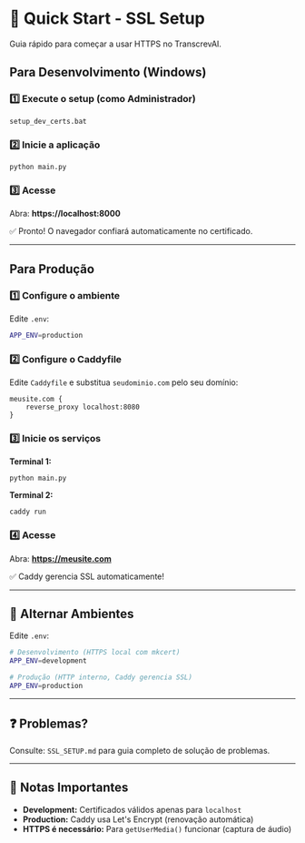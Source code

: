 # 🚀 Quick Start - SSL Setup

Guia rápido para começar a usar HTTPS no TranscrevAI.

## Para Desenvolvimento (Windows)

### 1️⃣ Execute o setup (como Administrador)

```batch
setup_dev_certs.bat
```

### 2️⃣ Inicie a aplicação

```batch
python main.py
```

### 3️⃣ Acesse

Abra: **https://localhost:8000**

✅ Pronto! O navegador confiará automaticamente no certificado.

---

## Para Produção

### 1️⃣ Configure o ambiente

Edite `.env`:
```bash
APP_ENV=production
```

### 2️⃣ Configure o Caddyfile

Edite `Caddyfile` e substitua `seudominio.com` pelo seu domínio:
```caddy
meusite.com {
    reverse_proxy localhost:8080
}
```

### 3️⃣ Inicie os serviços

**Terminal 1:**
```batch
python main.py
```

**Terminal 2:**
```batch
caddy run
```

### 4️⃣ Acesse

Abra: **https://meusite.com**

✅ Caddy gerencia SSL automaticamente!

---

## 🔄 Alternar Ambientes

Edite `.env`:

```bash
# Desenvolvimento (HTTPS local com mkcert)
APP_ENV=development

# Produção (HTTP interno, Caddy gerencia SSL)
APP_ENV=production
```

---

## ❓ Problemas?

Consulte: `SSL_SETUP.md` para guia completo de solução de problemas.

---

## 📝 Notas Importantes

- **Development:** Certificados válidos apenas para `localhost`
- **Production:** Caddy usa Let's Encrypt (renovação automática)
- **HTTPS é necessário:** Para `getUserMedia()` funcionar (captura de áudio)
